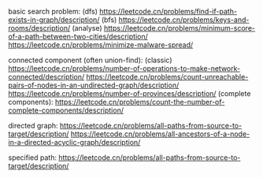 basic search problem:
(dfs)
https://leetcode.cn/problems/find-if-path-exists-in-graph/description/
(bfs)
https://leetcode.cn/problems/keys-and-rooms/description/
(analyse)
https://leetcode.cn/problems/minimum-score-of-a-path-between-two-cities/description/
https://leetcode.cn/problems/minimize-malware-spread/

connected component (often union-find):
(classic)
https://leetcode.cn/problems/number-of-operations-to-make-network-connected/description/
https://leetcode.cn/problems/count-unreachable-pairs-of-nodes-in-an-undirected-graph/description/
https://leetcode.cn/problems/number-of-provinces/description/
(complete components):
https://leetcode.cn/problems/count-the-number-of-complete-components/description/


directed graph:
https://leetcode.cn/problems/all-paths-from-source-to-target/description/
https://leetcode.cn/problems/all-ancestors-of-a-node-in-a-directed-acyclic-graph/description/

specified path:
https://leetcode.cn/problems/all-paths-from-source-to-target/description/

